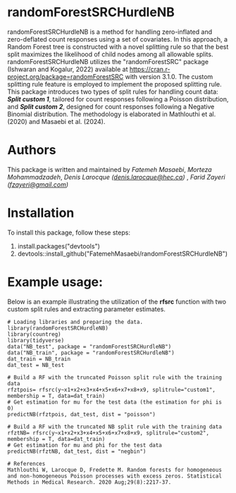 # randomForestSRCHurdleNB
randomForestSRCHurdleNB is a method for handling zero-inflated and zero-deflated count responses using a set of covariates. In this approach, a Random Forest tree is constructed with a novel splitting rule so that the best split maximizes the likelihood of child nodes among all allowable splits. randomForestSRCHurdleNB utilizes the "randomForestSRC" package (Ishwaran and Kogalur, 2022) available at <https://cran.r-project.org/package=randomForestSRC> with version 3.1.0. The custom splitting rule feature is employed to implement the proposed splitting rule. This package introduces two types of split rules for handling count data: ***Split custom 1***, tailored for count responses following a Poisson distribution, and ***Split custom 2***, designed for count responses following a Negative Binomial distribution. The methodology is elaborated in Mathlouthi et al. (2020) and Masaebi et al. (2024).

# Authors
This package is written and maintained by *Fatemeh Masaebi*, *Morteza Mohammadzadeh*, *Denis Larocque (<denis.larocque@hec.ca>)* , *Farid Zayeri (<fzayeri@gmail.com>)*

# Installation
To install this package, follow these steps:
1. install.packages("devtools")
2. devtools::install_github("FatemehMasaebi/randomForestSRCHurdleNB")


# Example usage:
Below is an example illustrating the utilization of the **rfsrc** function with two custom split rules and extracting parameter estimates.

```
# Loading libraries and preparing the data.
library(randomForestSRCHurdleNB)
library(countreg)
library(tidyverse)
data("NB_test", package = "randomForestSRCHurdleNB")
data("NB_train", package = "randomForestSRCHurdleNB")
dat_train = NB_train
dat_test = NB_test

# Build a RF with the truncated Poisson split rule with the training data
rfztpois= rfsrc(y~x1+x2+x3+x4+x5+x6+x7+x8+x9, splitrule="custom1", membership = T, data=dat_train)
# Get estimation for mu for the test data (the estimation for phi is 0)
predictNB(rfztpois, dat_test, dist = "poisson")

# Build a RF with the truncated NB split rule with the training data
rfztNB= rfsrc(y~x1+x2+x3+x4+x5+x6+x7+x8+x9, splitrule="custom2", membership = T, data=dat_train)
# Get estimation for mu and phi for the test data
predictNB(rfztNB, dat_test, dist = "negbin")

# References
Mathlouthi W, Larocque D, Fredette M. Random forests for homogeneous and non-homogeneous Poisson processes with excess zeros. Statistical Methods in Medical Research. 2020 Aug;29(8):2217-37.





























